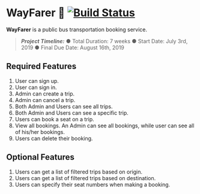 # WayFarer :bus: [![Build Status](https://travis-ci.org/gildniy/WayFarer.svg?branch=master)](https://travis-ci.org/gildniy/WayFarer)
**WayFarer** is a public bus transportation booking service.
>***Project Timeline:***
 ● Total Duration: 7 weeks
 ● Start Date: July 3rd, 2019
 ● Final Due Date: August 16th, 2019
## Required Features
1. User can sign up.
2. User can sign in.
3. Admin can create a trip.
4. Admin can cancel a trip.
5. Both Admin and Users can see all trips.
6. Both Admin and Users can see a specific trip.
7. Users can book a seat on a trip.
8. View all bookings. An Admin can see all bookings, while user can see all of his/her
bookings.
9. Users can delete their booking.
## Optional Features
1. Users can get a list of filtered trips based on origin.
2. Users can get a list of filtered trips based on destination.
3. Users can specify their seat numbers when making a booking.
